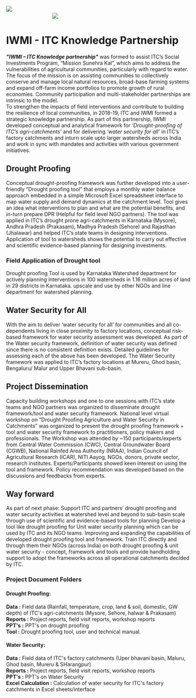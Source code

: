 ![](https://i.imgur.com/WiYqppl.png)&nbsp;&nbsp;&nbsp;&nbsp;&nbsp;&nbsp;&nbsp;&nbsp;&nbsp;&nbsp;&nbsp;&nbsp;&nbsp;&nbsp;&nbsp;&nbsp;&nbsp;&nbsp;&nbsp;&nbsp;&nbsp;&nbsp;&nbsp;&nbsp;&nbsp;&nbsp;&nbsp;&nbsp;&nbsp;&nbsp;&nbsp;&nbsp;&nbsp; &nbsp;&nbsp;&nbsp;&nbsp;&nbsp;&nbsp;&nbsp;&nbsp;&nbsp;&nbsp;&nbsp;&nbsp;&nbsp;&nbsp;&nbsp;&nbsp;&nbsp;&nbsp;&nbsp;&nbsp;&nbsp;&nbsp;&nbsp;&nbsp;&nbsp;&nbsp;&nbsp;&nbsp;&nbsp;&nbsp;&nbsp;&nbsp; &nbsp;&nbsp;&nbsp;&nbsp;&nbsp;&nbsp;&nbsp;&nbsp;&nbsp;&nbsp;&nbsp;&nbsp;&nbsp;&nbsp;&nbsp;&nbsp;&nbsp;&nbsp;&nbsp;&nbsp;&nbsp;&nbsp;&nbsp;&nbsp;&nbsp;&nbsp;&nbsp;&nbsp;&nbsp;&nbsp;&nbsp;&nbsp;&nbsp;  &nbsp;&nbsp;&nbsp;&nbsp;&nbsp;&nbsp;&nbsp;&nbsp;&nbsp;&nbsp;&nbsp;&nbsp;&nbsp;&nbsp;&nbsp;&nbsp;&nbsp;&nbsp;&nbsp;&nbsp;&nbsp;&nbsp;&nbsp;&nbsp;&nbsp;&nbsp;&nbsp;&nbsp;&nbsp;&nbsp;&nbsp;&nbsp;![](https://i.imgur.com/p34XGdO.png)





 

# IWMI - ITC Knowledge Partnership

***"IWMI – ITC Knowledge partnership"*** was formed to assist ITC’s Social Investments Program, “Mission Sunehra Kal”, which aims to address the vulnerabilities of agricultural communities, particularly with regard to water. The focus of the mission is on assisting communities to collectively conserve and manage local natural resources, broad-base farming systems and expand off-farm income portfolios to promote growth of rural economies. Community participation and multi-stakeholder partnerships are intrinsic to the model.  
To strengthen the impacts of field interventions and contribute to building the resilience of local communities, in 2018-19, ITC and IWMI formed a strategic knowledge partnership. As part of this partnership, IWMI developed conceptual and analytical framework for *‘Drought-proofing of ITC’s agri-catchments’* and for delivering *‘water security for all’* in ITC’s factory catchments and inturn scale upto larger watersheds across India and work in sync with mandates and activities with various government initiatives.

## Drought Proofing
Conceptual drought-proofing framework was further developed into a user-friendly “Drought proofing tool” that employs a monthly water balance approach embedded in a simple Microsoft Excel spreadsheet interface to map water supply and demand dynamics at the catchment level. Tool gives an idea what interventions to plan and what are the potential benefits, and in-turn prepare DPR (Helpful for field level NGO partners). 
The tool was applied in ITC’s drought prone agri-catchments in Karnataka (Mysore), Andhra Pradesh (Prakasam), Madhya Pradesh (Sehore) and Rajasthan (Jhalawar) and helped ITC’s state teams in designing interventions. Application of tool to watersheds shows the potential to carry out effective and scientific evidence-based planning for designing investments.

### Field Application of Drought tool
Drought proofing Tool is used by Karnataka Watershed department for actively planning interventions in 100 watersheds in 1.16 million acres of land in 29 districts in Karnataka. upscale and use by other NGOs and line department for watershed planning.

## Water Security for All
With the aim to deliver ‘water security for all’ for communities and all co-dependents living in close proximity to factory locations, conceptual risk-based framework for water security assessment was developed. As part of the Water security framework, definition of water security was defined since there is no consistent definition exists. Detailed guidelines for assessing each of the above has been developed. The Water Security framework was applied to ITC’s factory locations at Mureru, Ghod basin, Bengaluru/ Malur and Upper Bhavani sub-basin.

## Project Dissemination
Capacity building workshops and one to one sessions with ITC’s state teams and NGO partners was organized to disseminate drought framework/tool and water security framework. 
National level virtual workshop on “Drought Proofing Agriculture and Water Security in Catchments” was organized to present the drought proofing framework + tool and water security framework to practitioners, policy makers and professionals. The Workshop was attended by ~150 participants/experts from Central Water Commission (CWC), Central Groundwater Board (CGWB), National Rainfed Area Authority (NRAA), Indian Council of Agricultural Research (ICAR), NITI Aayog, NGOs, donors, private sector, research institutes. 
Experts/Participants showed keen interest on using the tool and framework. Policy recommendation was developed based on the discussions and feedbacks from experts.



## Way forward
As part of next phase: Support ITC and partners’ drought proofing and water security activities at watershed level and beyond to sub-basin scale through use of scientific and evidence-based tools for planning Develop a tool like drought proofing for Unit water security planning which can be used by ITC and its NGO teams. Improving and expanding the capabilities of developed drought proofing tool and framework. Train ITC directly and through them their NGOs (across India) on both drought proofing & unit water security - concept, framework and tools and provide handholding support to adopt the frameworks across all operational catchments decided by ITC.



### Project Document Folders
#### **Drought Proofing:**
**Data :** Field data (Rainfall, temperature, crop, land & soil, domestic, GW depth) of ITC's agri-catchments (Mysore, Sehore, halwar & Prakasam) 
**Reports :** Project reports, field visit reports, workshop reports  
**PPT's :** PPT's on drought proofing  
**Tool :** Drought proofing tool, user and technical manual.  

#### **Water Security:**  
**Data :** Field data of ITC's factory catchments (Uper bhavani basin, Maluru, Ghod basin, Mureru & SHarangpur)  
**Reports :** Project reports, field visit reports, workshop reports  
**PPT's :** PPT's on Water Security  
**Excel Calculation :** Calculation of water security for ITC's factory catchments in Excel sheets/interface  
